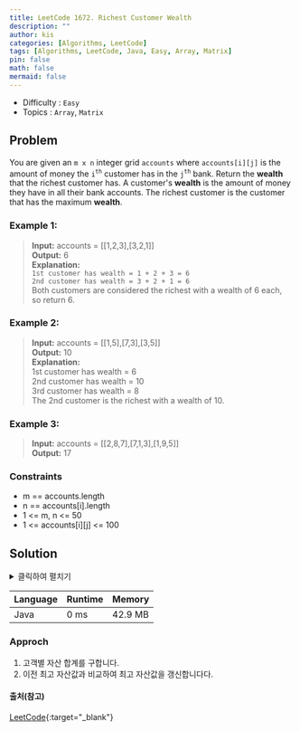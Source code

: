 ```yaml
---
title: LeetCode 1672. Richest Customer Wealth
description: ""
author: kis
categories: [Algorithms, LeetCode]
tags: [Algorithms, LeetCode, Java, Easy, Array, Matrix]
pin: false
math: false
mermaid: false
---
```


- Difficulty : `Easy`
- Topics : `Array`, `Matrix`

## Problem

You are given an `m x n` integer grid `accounts` where `accounts[i][j]` is the amount of money the `i​​​​​​​​​​`<sup>​`th`</sup>​ customer has in the `j`​​​​​​​​​​<sup>​`th`</sup> bank. Return the **wealth** that the richest customer has.
A customer's **wealth** is the amount of money they have in all their bank accounts. The richest customer is the customer that has the maximum **wealth**.

### Example 1:

> **Input:** accounts = [[1,2,3],[3,2,1]]  
> **Output:** 6  
> **Explanation:**   
> `1st customer has wealth = 1 + 2 + 3 = 6`     
> `2nd customer has wealth = 3 + 2 + 1 = 6`    
> Both customers are considered the richest with a wealth of 6 each,   
> so return 6.

### Example 2:

> **Input:** accounts = [[1,5],[7,3],[3,5]]    
> **Output:** 10    
> **Explanation:**   
> 1st customer has wealth = 6  
> 2nd customer has wealth = 10   
> 3rd customer has wealth = 8  
> The 2nd customer is the richest with a wealth of 10.

### Example 3:

> **Input:** accounts = [[2,8,7],[7,1,3],[1,9,5]]    
> **Output:** 17

### Constraints

- m == accounts.length
- n == accounts[i].length
- 1 <= m, n <= 50
- 1 <= accounts[i][j] <= 100

## Solution

<details>
<summary>클릭하여 펼치기</summary>
<div markdown="1">

```java
class Solution {
    public int maximumWealth(int[][] accounts) {
        int wealth = 0, sum = 0;
        
        for(int[] account : accounts){
            sum = 0;
            for(int money : account){
                sum += money;
            }
            wealth = Math.max(wealth, sum);
        }

        return wealth;        
    }
}
```
</div>
</details>

| Language | Runtime | Memory |
| --- | --- | --- |
| Java | 0 ms | 42.9 MB |

### Approch

1. 고객별 자산 합계를 구합니다.
2. 이전 최고 자산값과 비교하여 최고 자산값을 갱신합니다다.


#### 출처(참고)

[LeetCode](https://leetcode.com/problems/richest-customer-wealth/){:target="\_blank"}

